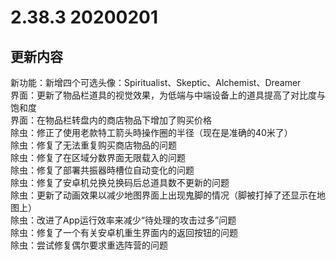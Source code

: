 # 2.38.3 20200201

## 更新内容

新功能：新增四个可选头像：Spiritualist、Skeptic、Alchemist、Dreamer  
界面：更新了物品栏道具的视觉效果，为低端与中端设备上的道具提高了对比度与饱和度  
界面：在物品栏转盘内的商店物品下增加了购买价格  
除虫：修正了使用老款特工箭头時操作圈的半径（现在是准确的40米了）  
除虫：修复了无法重复购买商店物品的问题  
除虫：修复了在区域分数界面无限载入的问题  
除虫：修复了部署共振器時槽位自动变化的问题  
除虫：修复了安卓机兑换兑换码后总道具数不更新的问题  
除虫：更新了动画效果以减少地图界面上出现鬼脚的情况（脚被打掉了还显示在地图上）  
除虫：改进了App运行效率来减少“待处理的攻击过多”问题  
除虫：修复了一个有关安卓机重生界面内的返回按钮的问题  
除虫：尝试修复偶尔要求重选阵营的问题  
